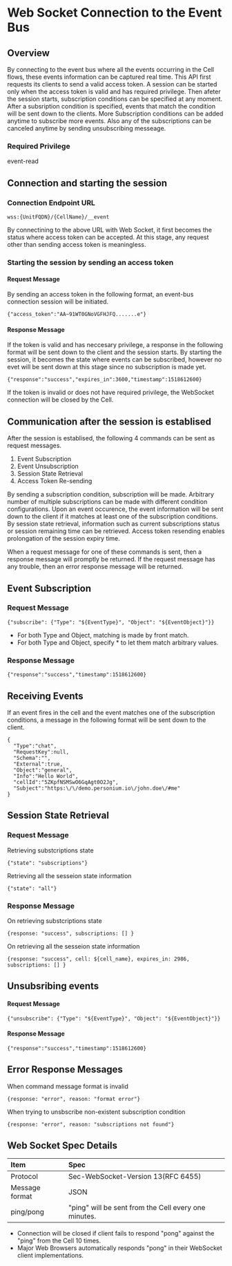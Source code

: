 # Web Socket Connection to the Event Bus

## Overview

By connecting to the event bus where all the events occurring in the Cell flows, these events information can be captured real time.
This API first requests its clients to send a valid access token. A session can be started only when 
the access token is valid and has required privilege. Then afeter the session starts, subscription conditions can be specified at any moment. After a subsription condition is specified, events that match the condition will be sent down to the clients. More Subscription conditions can be added anytime to subscribe more events. Also any of the subscriptions can be canceled anytime by sending unsubscribing messeage.

### Required Privilege 

 event-read

## Connection and starting the session

### Connection Endpoint URL

    wss:{UnitFQDN}/{CellName}/__event

By connectining to the above URL with Web Socket, it first becomes the status where access token can be accepted.
At this stage, any request other than sending access token is meaningless.

### Starting the session by sending an access token

#### Request Message

By sending an access token in the following format, an event-bus connection session will be initiated.

    {"access_token":"AA~91WT0GNoVGFHJFQ.......e"}

#### Response Message

If the token is valid and has neccesary privilege, a response in the following format will be sent down to the client and the session starts. By starting the session, it becomes the state where events can be subscribed, however no evet will be sent down at this stage since no subscription is made yet.

    {"response":"success","expires_in":3600,"timestamp":1518612600}

If the token is invalid or does not have required privilege, the WebSocket connection will be closed by the Cell.

## Communication after the session is establised

After the session is establised, the following 4 commands can be sent as request messages.

1. Event Subscription
1. Event Unsubscription
1. Session State Retrieval
1. Access Token Re-sending

By sending a subscription condition, subscription will be made. Arbitrary number of multiple subscriptions can be made with different condition configurations. Upon an event occurence, the event information will be sent down to the client if it matches at least one of the subscription conditions. By session state retrieval, information such as current subscriptions status or session remaining time can be retrieved. Access token resending enables prolongation of the session expiry time.

When a request message for one of these commands is sent, then a response message will promptly be returned.
If the request message has any trouble, then an error response message will be returned.

## Event Subscription

### Request Message

    {"subscribe": {"Type": "${EventType}", "Object": "${EventObject}"}}

* For both Type and Object, matching is made by front match.
* For both Type and Object, specify * to let them match arbitrary values.

### Response Message

    {"response":"success","timestamp":1518612600}


## Receiving Events

If an event fires in the cell and the event matches one of the subscription conditions, a message in the following format will be sent down to the client.  


    {
      "Type":"chat", 
      "RequestKey":null,
      "Schema":"",
      "External":true,
      "Object":"general",
      "Info":"Hello World", 
      "cellId":"5ZKpfNSMSwO6GqAgt0O2Jg", 
      "Subject":"https:\/\/demo.personium.io\/john.doe\/#me"
    }

## Session State Retrieval

### Request Message

Retrieving substcriptions state

    {"state": "subscriptions"}

Retrieving all the sesseion state information 

    {"state": "all"}

### Response Message

On retrieving substcriptions state

    {response: "success", subscriptions: [] }

On retrieving all the sesseion state information 

    {response: "success", cell: ${cell_name}, expires_in: 2986, subscriptions: [] }


## Unsubsribing events

#### Request Message

    {"unsubscribe": {"Type": "${EventType}", "Object": "${EventObject}"}}

#### Response Message

    {"response":"success","timestamp":1518612600}

## Error Response Messages

When command message format is invalid

    {response: "error", reason: "format error"}

When trying to unsbscribe non-existent subscription condition

    {response: "error", reason: "subscriptions not found"}


## Web Socket Spec Details

|Item|Spec|
|:--|:--|
|Protocol|Sec-WebSocket-Version 13(RFC 6455)|
|Message format|JSON|
|ping/pong|"ping" will be sent from the Cell every one minutes.|

* Connection will be closed if client fails to respond "pong" against the "ping" from the Cell 10 times.
* Major Web Browsers automatically responds "pong" in their WebSocket client implementations. 
